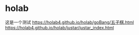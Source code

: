# holab
这是一个测试
https://holab4.github.io/holab/goBang/五子棋.html
https://holab4.github.io/holab/justar/justar_index.html

